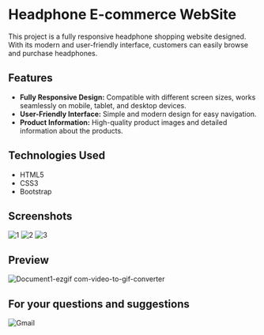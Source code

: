 # Headphone E-commerce WebSite

This project is a fully responsive headphone shopping website designed. With its modern and user-friendly interface, customers can easily browse and purchase headphones.

## Features

- **Fully Responsive Design:** Compatible with different screen sizes, works seamlessly on mobile, tablet, and desktop devices.
- **User-Friendly Interface:** Simple and modern design for easy navigation.
- **Product Information:** High-quality product images and detailed information about the products.

## Technologies Used

- HTML5
- CSS3
- Bootstrap

## Screenshots
![1](https://github.com/MehmetPolat20/headphone-website/assets/150278524/fa6ebaf9-4f38-417b-9a0e-78c24df134ae)
![2](https://github.com/MehmetPolat20/headphone-website/assets/150278524/2b2070d8-2495-4b87-a112-42b0f7ecac48)
![3](https://github.com/MehmetPolat20/headphone-website/assets/150278524/52727191-a87e-4b18-8973-b62d5e8b269b)


## Preview 
![Document1-ezgif com-video-to-gif-converter](https://github.com/MehmetPolat20/headphone-website/assets/150278524/731b935d-cdd5-4d81-ac50-2483617ac094)


## For your questions and suggestions
<a href="mailto:mehmet.polat2035@gmail.com" target="_blank" style="text-decoration: none;">
    <img src="https://img.shields.io/badge/Gmail-D14836.svg?style=for-the-badge&logo=Gmail&logoColor=white" alt="Gmail">
</a>
